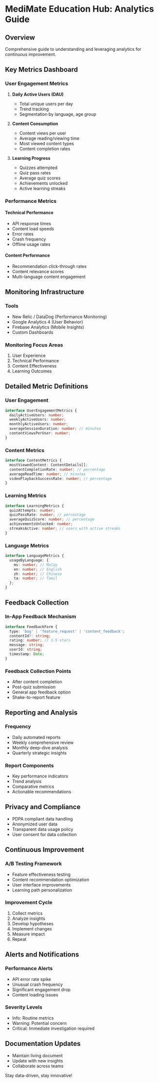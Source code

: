 # MediMate Education Hub: Analytics Guide

## Overview
Comprehensive guide to understanding and leveraging analytics for continuous improvement.

## Key Metrics Dashboard

### User Engagement Metrics
1. **Daily Active Users (DAU)**
   - Total unique users per day
   - Trend tracking
   - Segmentation by language, age group

2. **Content Consumption**
   - Content views per user
   - Average reading/viewing time
   - Most viewed content types
   - Content completion rates

3. **Learning Progress**
   - Quizzes attempted
   - Quiz pass rates
   - Average quiz scores
   - Achievements unlocked
   - Active learning streaks

### Performance Metrics

#### Technical Performance
- API response times
- Content load speeds
- Error rates
- Crash frequency
- Offline usage rates

#### Content Performance
- Recommendation click-through rates
- Content relevance scores
- Multi-language content engagement

## Monitoring Infrastructure

### Tools
- New Relic / DataDog (Performance Monitoring)
- Google Analytics 4 (User Behavior)
- Firebase Analytics (Mobile Insights)
- Custom Dashboards

### Monitoring Focus Areas
1. User Experience
2. Technical Performance
3. Content Effectiveness
4. Learning Outcomes

## Detailed Metric Definitions

### User Engagement
```typescript
interface UserEngagementMetrics {
  dailyActiveUsers: number;
  weeklyActiveUsers: number;
  monthlyActiveUsers: number;
  averageSessionDuration: number; // minutes
  contentViewsPerUser: number;
}
```

### Content Metrics
```typescript
interface ContentMetrics {
  mostViewedContent: ContentDetails[];
  contentCompletionRate: number; // percentage
  averageReadTime: number; // minutes
  videoPlaybackSuccessRate: number; // percentage
}
```

### Learning Metrics
```typescript
interface LearningMetrics {
  quizAttempts: number;
  quizPassRate: number; // percentage
  averageQuizScore: number; // percentage
  achievementsUnlocked: number;
  streaksActive: number; // users with active streaks
}
```

### Language Metrics
```typescript
interface LanguageMetrics {
  usageByLanguage: {
    ms: number; // Malay
    en: number; // English
    zh: number; // Chinese
    ta: number; // Tamil
  };
}
```

## Feedback Collection

### In-App Feedback Mechanism
```typescript
interface FeedbackForm {
  type: 'bug' | 'feature_request' | 'content_feedback';
  contentId?: string;
  rating: number; // 1-5 stars
  message: string;
  userId: string;
  timestamp: Date;
}
```

### Feedback Collection Points
- After content completion
- Post-quiz submission
- General app feedback option
- Shake-to-report feature

## Reporting and Analysis

### Frequency
- Daily automated reports
- Weekly comprehensive review
- Monthly deep-dive analysis
- Quarterly strategic insights

### Report Components
- Key performance indicators
- Trend analysis
- Comparative metrics
- Actionable recommendations

## Privacy and Compliance
- PDPA compliant data handling
- Anonymized user data
- Transparent data usage policy
- User consent for data collection

## Continuous Improvement

### A/B Testing Framework
- Feature effectiveness testing
- Content recommendation optimization
- User interface improvements
- Learning path personalization

### Improvement Cycle
1. Collect metrics
2. Analyze insights
3. Develop hypotheses
4. Implement changes
5. Measure impact
6. Repeat

## Alerts and Notifications

### Performance Alerts
- API error rate spike
- Unusual crash frequency
- Significant engagement drop
- Content loading issues

### Severity Levels
- Info: Routine metrics
- Warning: Potential concern
- Critical: Immediate investigation required

## Documentation Updates
- Maintain living document
- Update with new insights
- Collaborate across teams

Stay data-driven, stay innovative!